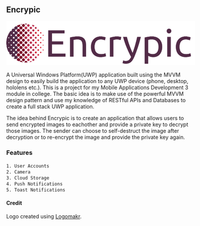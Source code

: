 ## Encrypic
![alt text](https://github.com/ImErvin/Encrypic/blob/master/Encrypic/Assets/eplogo.png?raw=true "Encrypic Logo")

A Universal Windows Platform(UWP) application built using the MVVM design to easily build the application to any UWP device (phone, desktop, hololens etc.). This is a project for my Mobile Applications Development 3 module in college. The basic idea is to make use of the powerful MVVM design pattern and use my knowledge of RESTful APIs and Databases to create a full stack UWP application.

The idea behind Encrypic is to create an application that allows users to send encrypted images to eachother and provide a private key to decrypt those images. The sender can choose to self-destruct the image after decryption or to re-encrypt the image and provide the private key again.

### Features
    1. User Accounts
    2. Camera
    3. Cloud Storage
    4. Push Notifications
    5. Toast Notifications

#### Credit
Logo created using [Logomakr](https://logomakr.com/).
